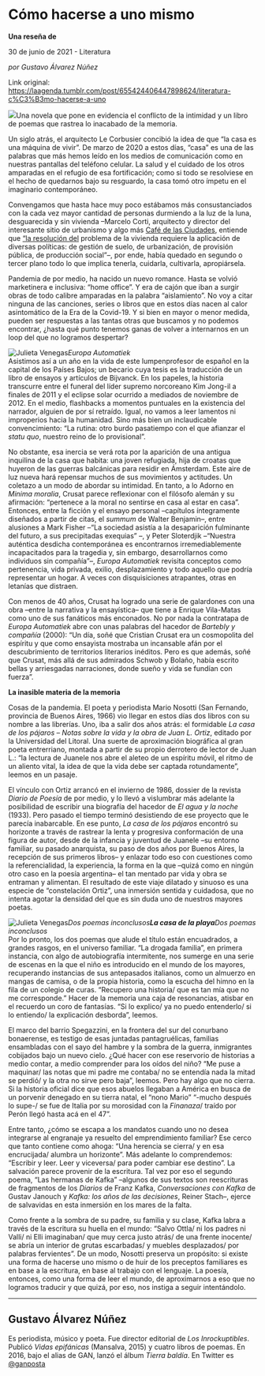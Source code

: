 # Cómo hacerse a uno mismo

**Una reseña de**

30 de junio de 2021 - Literatura

_por Gustavo Álvarez Núñez_

Link original: https://laagenda.tumblr.com/post/655424406447898624/literatura-c%C3%B3mo-hacerse-a-uno

![](https://64.media.tumblr.com/f2f1e380b277fe8b7bbd2dc6a47fad0f/d3795a3cf2e7110e-81/s500x750/5f13d6a4db7751d0f53daa8bd746f9e97b388979.jpg)Una novela que pone en evidencia el conflicto de la
intimidad y un libro de poemas que rastrea lo inacabado de la memoria. 

Un siglo atrás, el arquitecto Le Corbusier concibió la
idea de que “la casa es una máquina de vivir”. De marzo de 2020 a estos días, “casa”
es una de las palabras que más hemos leído en los medios de comunicación como
en nuestras pantallas del teléfono celular. La salud y el cuidado de los otros
amparadas en el refugio de esa fortificación; como si todo se resolviese en el
hecho de quedarnos bajo su resguardo, la casa tomó otro ímpetu en el imaginario
contemporáneo. 

Convengamos que hasta hace muy poco estábamos más consustanciados
con la cada vez mayor cantidad de personas durmiendo a la luz de la luna,
desguarecida y sin vivienda –Marcelo Corti, arquitecto y director del
interesante sitio de urbanismo y algo más [Café de las Ciudades](https://www.cafedelasciudades.com.ar/sitio/),
entiende que [“la
resolución del](https://criticaurbana.com/la-maldita-calle) problema de la vivienda requiere la aplicación de diversas
políticas: de gestión de suelo, de urbanización, de provisión pública, de
producción social”–, por ende, había quedado en segundo o tercer plano todo lo
que implica tenerla, cuidarla, cultivarla, apropiársela. 

Pandemia de por medio, ha nacido un nuevo romance. Hasta
se volvió marketinera e inclusiva: “home office”. Y era de cajón que iban a
surgir obras de todo calibre amparadas en la palabra “aislamiento”. No voy a
citar ninguna de las canciones, series o libros que en estos días nacen al
calor asintomático de la Era de la Covid-19. Y si bien en mayor o menor medida,
pueden ser respuestas a las tantas otras que buscamos y no podemos encontrar, ¿hasta
qué punto tenemos ganas de volver a internarnos en un loop del que no logramos
despertar? 

![Julieta Venegas](https://64.media.tumblr.com/c374e3ca2d60a7b8057a71a514283001/d3795a3cf2e7110e-25/s250x400/2d3e37ebfbfb61bbddc7382e769bb43bc0bab67e.jpg)*Europa Automatiek*  
Asistimos así a un año en la vida de este lumpenprofesor
de español en la capital de los Países Bajos; un becario cuya tesis es la
traducción de un libro de ensayos y artículos de Bijvanck. En los papeles, la
historia transcurre entre el funeral del líder supremo norcoreano Kim Jong-il a
finales de 2011 y el eclipse solar ocurrido a mediados de noviembre de 2012. En
el medio, flashbacks a momentos puntuales en la existencia del narrador, alguien
de por sí retraído. Igual, no vamos a leer lamentos ni improperios hacia la humanidad.
Sino más bien un inclaudicable convencimiento: “La rutina: otro burdo
pasatiempo con el que afianzar el *statu
quo*, nuestro reino de lo provisional”. 

No obstante, esa inercia se verá rota por la aparición de
una antigua inquilina de la casa que habita: una joven refugiada, hija de
croatas que huyeron de las guerras balcánicas para residir en Ámsterdam. Este
aire de luz nueva hará repensar muchos de sus movimientos y actitudes. Un
coletazo a un modo de abordar su intimidad. En tanto, a lo Adorno en *Minima moralia*, Crusat parece
reflexionar con el filósofo alemán y su afirmación: “pertenece a la moral no
sentirse en casa al estar en casa”. Entonces, entre la ficción y el ensayo
personal –capítulos íntegramente diseñados a partir de citas, el *summum* de Walter Benjamin–, entre alusiones
a Mark Fisher –“La sociedad asistía a la desaparición fulminante del futuro, a
sus precipitadas exequias” –, y Peter Sloterdjik –“Nuestra auténtica desdicha
contemporánea es encontrarnos irremediablemente incapacitados para la tragedia
y, sin embargo, desarrollarnos como individuos sin compañía”–, *Europa Automatiek* revisita conceptos
como pertenencia, vida privada, exilio, desplazamiento y todo aquello que
podría representar un hogar. A veces con disquisiciones atrapantes, otras en
letanías que distraen. 

Con menos de 40 años, Crusat ha logrado una serie de
galardones con una obra –entre la
narrativa y la ensayística– que tiene a Enrique Vila-Matas como uno de sus
fanáticos más enconados. No por nada la contratapa de *Europa Automatiek* abre con unas palabras del hacedor de *Bartebly y compañía* (2000): “Un día,
soñé que Cristian Crusat era un cosmopolita del espíritu y que como ensayista
mostraba un incansable afán por el descubrimiento de territorios literarios
inéditos. Pero es que además, soñé que Crusat, más allá de sus admirados Schwob
y Bolaño, había escrito bellas y arriesgadas narraciones, donde sueño y vida se
fundían con fuerza”. 

**La inasible materia de la memoria** 

Cosas de la pandemia. El poeta y periodista Mario Nosotti
(San Fernando, provincia de Buenos Aires, 1966) vio llegar en estos días dos
libros con su nombre a las librerías. Uno, iba a salir dos años atrás: el
formidable *La casa de los pájaros – Notas
sobre la vida y la obra de Juan L. Ortiz*, editado por la Universidad del
Litoral. Una suerte de aproximación biográfica al gran poeta entrerriano, montada
a partir de su propio derrotero de lector de Juan L.: “la lectura de Juanele
nos abre el aleteo de un espíritu móvil, el ritmo de un aliento vital, la idea
de que la vida debe ser captada rotundamente”, leemos en un pasaje. 

El vínculo con Ortiz arrancó en el invierno de 1986,
dossier de la revista *Diario de Poesía*
de por medio, y lo llevó a vislumbrar más adelante la posibilidad de escribir
una biografía del hacedor de *El agua y la
noche* (1933). Pero pasado el tiempo terminó desistiendo de ese proyecto que
le parecía inabarcable. En ese punto, *La
casa de los pájaros* encontró su horizonte a través de rastrear la lenta y
progresiva conformación de una figura de autor, desde de la infancia y juventud
de Juanele –su entorno familiar, su pasado anarquista, su paso de dos años por
Buenos Aires, la recepción de sus primeros libros– y enlazar todo eso con
cuestiones como la referencialidad, la experiencia, la forma en la que –quizá
como en ningún otro caso en la poesía argentina– el tan mentado par vida y obra
se entraman y alimentan. El resultado de este viaje dilatado y sinuoso es una
especie de “constelación Ortiz”, una inmersión sentida y cuidadosa, que no
intenta agotar la densidad del que es sin duda uno de nuestros mayores poetas. 

![Julieta Venegas](https://64.media.tumblr.com/76146559dad44cf0048360c5785e240a/d3795a3cf2e7110e-5f/s250x400/f12d387350dfbed9266214909e7bdea8e8bebd44.jpg)*Dos poemas inconclusos**La
casa de la playa**Dos poemas inconclusos*   
Por lo pronto, los dos poemas que alude el título están encuadrados,
a grandes rasgos, en el universo familiar. “La drogada familia”, en primera
instancia, con algo de autobiografía intermitente, nos sumerge en una serie de
escenas en la que el niño es introducido en el mundo de los mayores, recuperando
instancias de sus antepasados italianos, como un almuerzo en mangas de camisa, o
de la propia historia, como la escucha del himno en la fila de un colegio de
curas. “Recupero una historia/ que es tan mía que no me corresponde.” Hacer de
la memoria una caja de resonancias, atisbar en el recuerdo un coro de
fantasías. “Si lo explico/ ya no puedo entenderlo/ si lo entiendo/ la
explicación desborda”, leemos. 

El marco del barrio Spegazzini, en la frontera del sur
del conurbano bonaerense, es testigo de esas juntadas pantagruélicas, familias
ensambladas con el sayo del hambre y la sombra de la guerra, inmigrantes cobijados
bajo un nuevo cielo. ¿Qué hacer con ese reservorio de historias a medio contar,
a medio comprender para los oídos del niño? “Me puse a maquinar/ las notas que
mi padre me contaba/ no se entendía nada la mitad se perdió/ y la otra no sirve
pero baja”, leemos. Pero hay algo que no cierra. Si la historia oficial dice
que esos abuelos llegaban a América en busca de un porvenir denegado en su
tierra natal, el “nono Mario” “-mucho después lo supe-/ se fue de Italia por su
morosidad con la *Finanaza*/ traído por
Perón llegó hasta acá en el 47”. 

Entre tanto, ¿cómo se escapa a los mandatos cuando uno no
desea integrarse al engranaje ya resuelto del emprendimiento familiar? Ese cerco que tanto contiene como ahoga: “Una herencia
se cierra/ y en esa encrucijada/ alumbra un horizonte”. Más adelante lo
comprendemos: “Escribir y leer. Leer y viceversa/ para poder cambiar ese
destino”. La salvación parece provenir de la escritura. Tal vez por eso el
segundo poema, “Las hermanas de Kafka” –algunos de sus textos son reescrituras
de fragmentos de los *Diarios* de Franz
Kafka, *Conversaciones con Kafka* de
Gustav Janouch y *Kafka: los años de las
decisiones*, Reiner Stach–, ejerce de salvavidas en esta inmersión en los
mares de la falta. 

Como frente a la sombra de su padre, su familia y su
clase, Kafka labra a través de la escritura su huella en el mundo: “Salvo
Ottla/ ni los padres ni Valli/ ni Elli imaginaban/ que muy cerca justo atrás/
de una frente inocente/ se abría un interior de grutas escarbadas/ y muebles
desplazados/ por palabras fervientes”. De un modo, Nosotti preserva un
propósito: si existe una forma de hacerse uno mismo o de huir de los preceptos familiares
es en base a la escritura, en base al trabajo con el lenguaje. La poesía,
entonces, como una forma de leer el mundo, de aproximarnos a eso que no
logramos traducir y que quizá, por eso, nos instiga a seguir intentándolo.



---

 Gustavo Álvarez Núñez
----------------------

 Es periodista, músico y poeta. Fue director editorial de *Los Inrockuptibles*. Publicó *Vidas epifánicas* (Mansalva, 2015) y cuatro libros de poemas. En 2016, bajo el alias de GAN, lanzó el álbum *Tierra baldía*. En Twitter es [@ganposta](https://twitter.com/ganposta?lang=es) 

